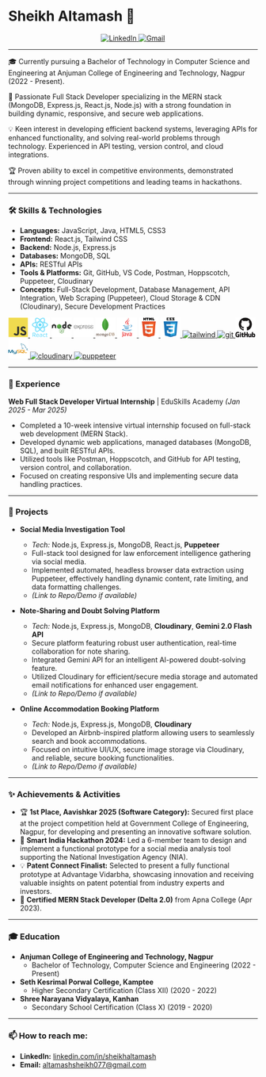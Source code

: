 # Sheikh Altamash 👋

<p align="center">
  <a href="https://linkedin.com/in/sheikhaltamash" target="_blank">
    <img src="https://img.shields.io/badge/LinkedIn-0077B5?style=for-the-badge&logo=linkedin&logoColor=white" alt="LinkedIn"/>
  </a>
  <a href="mailto:altamashsheikh077@gmail.com">
    <img src="https://img.shields.io/badge/Gmail-D14836?style=for-the-badge&logo=gmail&logoColor=white" alt="Gmail"/>
  </a>
</p>

---

🎓 Currently pursuing a Bachelor of Technology in Computer Science and Engineering at Anjuman College of Engineering and Technology, Nagpur (2022 - Present).

🚀 Passionate Full Stack Developer specializing in the MERN stack (MongoDB, Express.js, React.js, Node.js) with a strong foundation in building dynamic, responsive, and secure web applications.

💡 Keen interest in developing efficient backend systems, leveraging APIs for enhanced functionality, and solving real-world problems through technology. Experienced in API testing, version control, and cloud integrations.

🏆 Proven ability to excel in competitive environments, demonstrated through winning project competitions and leading teams in hackathons.

---

### 🛠️ Skills & Technologies

*   **Languages:** JavaScript, Java, HTML5, CSS3
*   **Frontend:** React.js, Tailwind CSS
*   **Backend:** Node.js, Express.js
*   **Databases:** MongoDB, SQL
*   **APIs:** RESTful APIs
*   **Tools & Platforms:** Git, GitHub, VS Code, Postman, Hoppscotch, Puppeteer, Cloudinary
*   **Concepts:** Full-Stack Development, Database Management, API Integration, Web Scraping (Puppeteer), Cloud Storage & CDN (Cloudinary), Secure Development Practices

<p align="left">
  <a href="https://developer.mozilla.org/en-US/docs/Web/JavaScript" target="_blank" rel="noreferrer"> <img src="https://raw.githubusercontent.com/devicons/devicon/master/icons/javascript/javascript-original.svg" alt="javascript" width="40" height="40"/> </a>
  <a href="https://reactjs.org/" target="_blank" rel="noreferrer"> <img src="https://raw.githubusercontent.com/devicons/devicon/master/icons/react/react-original-wordmark.svg" alt="react" width="40" height="40"/> </a>
  <a href="https://nodejs.org" target="_blank" rel="noreferrer"> <img src="https://raw.githubusercontent.com/devicons/devicon/master/icons/nodejs/nodejs-original-wordmark.svg" alt="nodejs" width="40" height="40"/> </a>
  <a href="https://expressjs.com" target="_blank" rel="noreferrer"> <img src="https://raw.githubusercontent.com/devicons/devicon/master/icons/express/express-original-wordmark.svg" alt="express" width="40" height="40"/> </a>
  <a href="https://www.mongodb.com/" target="_blank" rel="noreferrer"> <img src="https://raw.githubusercontent.com/devicons/devicon/master/icons/mongodb/mongodb-original-wordmark.svg" alt="mongodb" width="40" height="40"/> </a>
   <a href="https://www.java.com" target="_blank" rel="noreferrer"> <img src="https://raw.githubusercontent.com/devicons/devicon/master/icons/java/java-original-wordmark.svg" alt="java" width="40" height="40"/> </a>
  <a href="https://www.w3.org/html/" target="_blank" rel="noreferrer"> <img src="https://raw.githubusercontent.com/devicons/devicon/master/icons/html5/html5-original-wordmark.svg" alt="html5" width="40" height="40"/> </a>
  <a href="https://www.w3schools.com/css/" target="_blank" rel="noreferrer"> <img src="https://raw.githubusercontent.com/devicons/devicon/master/icons/css3/css3-original-wordmark.svg" alt="css3" width="40" height="40"/> </a>
  <a href="https://tailwindcss.com/" target="_blank" rel="noreferrer"> <img src="https://www.vectorlogo.zone/logos/tailwindcss/tailwindcss-icon.svg" alt="tailwind" width="40" height="40"/> </a>
  <a href="https://git-scm.com/" target="_blank" rel="noreferrer"> <img src="https://www.vectorlogo.zone/logos/git-scm/git-scm-icon.svg" alt="git" width="40" height="40"/> </a>
   <a href="https://github.com/" target="_blank" rel="noreferrer"> <img src="https://raw.githubusercontent.com/devicons/devicon/master/icons/github/github-original-wordmark.svg" alt="github" width="40" height="40"/> </a>
   <a href="https://www.mysql.com/" target="_blank" rel="noreferrer"> <img src="https://raw.githubusercontent.com/devicons/devicon/master/icons/mysql/mysql-original-wordmark.svg" alt="sql" width="40" height="40"/> </a>
   <a href="https://cloudinary.com/" target="_blank" rel="noreferrer"> <img src="https://res.cloudinary.com/cloudinary-marketing/image/upload/v1599098500/creative_source/Logo/Cloud%20glyph/cloudinary_cloud_glyph_blue_png.png" alt="cloudinary" width="40" height="40"/> </a>
   <a href="https://pptr.dev/" target="_blank" rel="noreferrer"> <img src="https://user-images.githubusercontent.com/10379601/29446482-04f7036a-841f-11e7-9872-91d1fc2ea683.png" alt="puppeteer" width="40" height="40"/> </a>
</p>

---

### 💼 Experience

**Web Full Stack Developer Virtual Internship** | EduSkills Academy *(Jan 2025 - Mar 2025)*
*   Completed a 10-week intensive virtual internship focused on full-stack web development (MERN Stack).
*   Developed dynamic web applications, managed databases (MongoDB, SQL), and built RESTful APIs.
*   Utilized tools like Postman, Hoppscotch, and GitHub for API testing, version control, and collaboration.
*   Focused on creating responsive UIs and implementing secure data handling practices.

---

### 🚀 Projects

*   **Social Media Investigation Tool**
    *   *Tech:* Node.js, Express.js, MongoDB, React.js, **Puppeteer**
    *   Full-stack tool designed for law enforcement intelligence gathering via social media.
    *   Implemented automated, headless browser data extraction using Puppeteer, effectively handling dynamic content, rate limiting, and data formatting challenges.
    *   *(Link to Repo/Demo if available)*

*   **Note-Sharing and Doubt Solving Platform**
    *   *Tech:* Node.js, Express.js, MongoDB, **Cloudinary**, **Gemini 2.0 Flash API**
    *   Secure platform featuring robust user authentication, real-time collaboration for note sharing.
    *   Integrated Gemini API for an intelligent AI-powered doubt-solving feature.
    *   Utilized Cloudinary for efficient/secure media storage and automated email notifications for enhanced user engagement.
    *   *(Link to Repo/Demo if available)*

*   **Online Accommodation Booking Platform**
    *   *Tech:* Node.js, Express.js, MongoDB, **Cloudinary**
    *   Developed an Airbnb-inspired platform allowing users to seamlessly search and book accommodations.
    *   Focused on intuitive UI/UX, secure image storage via Cloudinary, and reliable, secure booking functionalities.
    *   *(Link to Repo/Demo if available)*

---

### ✨ Achievements & Activities

*   🏆 **1st Place, Aavishkar 2025 (Software Category):** Secured first place at the project competition held at Government College of Engineering, Nagpur, for developing and presenting an innovative software solution.
*   🧠 **Smart India Hackathon 2024:** Led a 6-member team to design and implement a functional prototype for a social media analysis tool supporting the National Investigation Agency (NIA).
*   💡 **Patent Connect Finalist:** Selected to present a fully functional prototype at Advantage Vidarbha, showcasing innovation and receiving valuable insights on patent potential from industry experts and investors.
*   📜 **Certified MERN Stack Developer (Delta 2.0)** from Apna College (Apr 2023).

---

### 🎓 Education

*   **Anjuman College of Engineering and Technology, Nagpur**
    *   Bachelor of Technology, Computer Science and Engineering (2022 - Present)
*   **Seth Kesrimal Porwal College, Kamptee**
    *   Higher Secondary Certification (Class XII) (2020 - 2022)
*   **Shree Narayana Vidyalaya, Kanhan**
    *   Secondary School Certification (Class X) (2019 - 2020)

---

### 📫 How to reach me:

*   **LinkedIn:** [linkedin.com/in/sheikhaltamash](https://linkedin.com/in/sheikhaltamash)
*   **Email:** [altamashsheikh077@gmail.com](mailto:altamashsheikh077@gmail.com)
